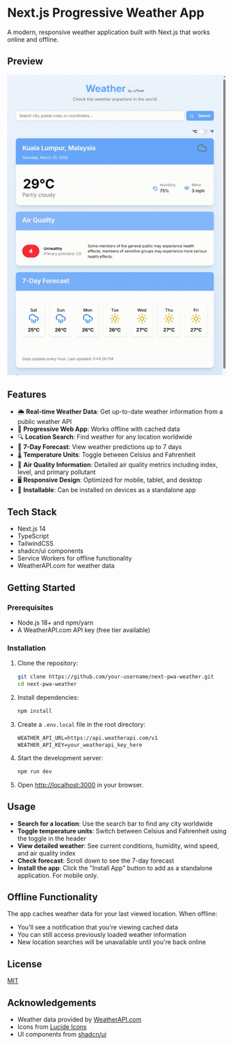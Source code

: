 # Next.js Progressive Weather App

A modern, responsive weather application built with Next.js that works online and offline.

## Preview

![Weather App](preview.gif)

<!-- <div align="center">

### [Browse Live App](https://gamma-rosy.vercel.app/)

</div> -->

## Features

- 🌦️ **Real-time Weather Data**: Get up-to-date weather information from a public weather API
- 📱 **Progressive Web App**: Works offline with cached data
- 🔍 **Location Search**: Find weather for any location worldwide
- 📅 **7-Day Forecast**: View weather predictions up to 7 days 
- 🌡️ **Temperature Units**: Toggle between Celsius and Fahrenheit
- 💨 **Air Quality Information**: Detailed air quality metrics including index, level, and primary pollutant
- 🖥️ **Responsive Design**: Optimized for mobile, tablet, and desktop
- 💾 **Installable**: Can be installed on devices as a standalone app

## Tech Stack

- Next.js 14
- TypeScript
- TailwindCSS
- shadcn/ui components
- Service Workers for offline functionality
- WeatherAPI.com for weather data

## Getting Started

### Prerequisites

- Node.js 18+ and npm/yarn
- A WeatherAPI.com API key (free tier available)

### Installation

1. Clone the repository:
   ```bash
   git clone https://github.com/your-username/next-pwa-weather.git
   cd next-pwa-weather
   ```

2. Install dependencies:
   ```bash
   npm install
   ```

3. Create a `.env.local` file in the root directory:
   ```
   WEATHER_API_URL=https://api.weatherapi.com/v1
   WEATHER_API_KEY=your_weatherapi_key_here
   ```

4. Start the development server:
   ```bash
   npm run dev
   ```

5. Open [http://localhost:3000](http://localhost:3000) in your browser.

## Usage

- **Search for a location**: Use the search bar to find any city worldwide
- **Toggle temperature units**: Switch between Celsius and Fahrenheit using the toggle in the header
- **View detailed weather**: See current conditions, humidity, wind speed, and air quality index
- **Check forecast**: Scroll down to see the 7-day forecast
- **Install the app**: Click the "Install App" button to add as a standalone application. For mobile only.

## Offline Functionality

The app caches weather data for your last viewed location. When offline:
- You'll see a notification that you're viewing cached data
- You can still access previously loaded weather information
- New location searches will be unavailable until you're back online

## License

[MIT](LICENSE)

## Acknowledgements

- Weather data provided by [WeatherAPI.com](https://www.weatherapi.com/)
- Icons from [Lucide Icons](https://lucide.dev/)
- UI components from [shadcn/ui](https://ui.shadcn.com/)
